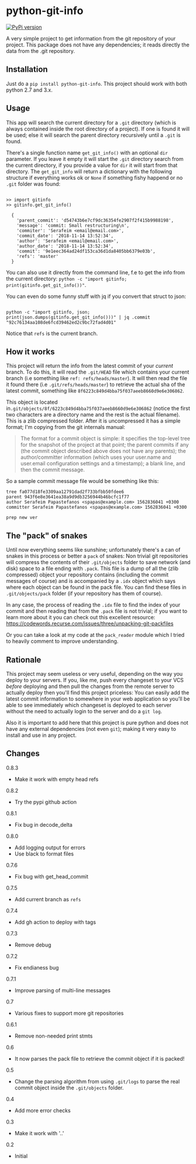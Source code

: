 # python-git-info

[![PyPi version](https://badge.fury.io/py/python-git-info.svg)](https://badge.fury.io/py/python-git-info)

A very simple project to get information from the git repository of your project.
This package does not have any dependencies; it reads directly the data from the
.git repository.

## Installation

Just do a `pip install python-git-info`. This project should work with both python 2.7 and 3.x.

## Usage

This app will search the current directory for a `.git` directory (which is
always contained inside the root directory of a project). If one is found
it will be used; else it will search the parent directory recursively until a
`.git` is found.

There's a single function name `get_git_info()` with an optional `dir` parameter.
If you leave it empty it will start the `.git` directory search from the current directory,
if you provide a value for `dir` it will start from that directory. The `get_git_info`
will return a dictionary with the following structure if everything works ok or
`None` if something fishy happend or no `.git` folder was found:

```

>> import gitinfo
>> gitinfo.get_git_info()

  {
    'parent_commit': 'd54743b6e7cf9dc36354fe2907f2f415b9988198', 
    'message': 'commit: Small restructuring\n', 
    'commiter': 'Serafeim <email@email.com>', 
    'commit_date': '2018-11-14 13:52:34', 
    'author': 'Serafeim <email@email.com>', 
    'author_date': '2018-11-14 13:52:34', 
    'commit': '9e1eec364ad24df153ca36d1da8405bb6379e03b',
    'refs': 'master'
  }

```

You can also use it directly from the command line, f.e to get the info from the current directory: `python -c "import gitinfo; print(gitinfo.get_git_info())"`.

You can even do some funny stuff with jq if you convert that struct to json: 

```

python -c "import gitinfo, json; print(json.dumps(gitinfo.get_git_info()))" | jq .commit
"92c76134aa108de6fcd39462ed2c9bc72fad4d01"

```

Notice that `refs` is the current branch.

## How it works

This project will return the info from the latest commit of your *current* branch. To do this, it will read the `.git/HEAD` file which contains your current branch (i.e something like `ref: refs/heads/master`). It will then read the file it found there (i.e `.git/refs/heads/master`) to retrieve the actual sha of the latest commit, something like `8f6223c849d4bba75f037aeeb8660d9e6e306862`. 

This object is located in`.git/objects/8f/6223c849d4bba75f037aeeb8660d9e6e306862` (notice
the first two characters are a directory name and the rest is the actual filename). This
is a zlib compressed folder. After it is uncompressed it has a simple format; I'm
copying from the git internals manual:

> The format for a commit object is simple: it specifies the top-level tree for the snapshot of the project at that point; the parent commits if any (the commit object described above does not have any parents); the author/committer information (which uses your user.name and user.email configuration settings and a timestamp); a blank line, and then the commit message.

So a sample commit message file would be something like this:

```
tree fa077d18fe3309aa12791dad2f733bfbb50fdee6
parent 943f6e8e3641ea38a9d9db3256944b46bcfc1f77
author Serafeim Papastefanos <spapas@example.com> 1562836041 +0300
committer Serafeim Papastefanos <spapas@example.com> 1562836041 +0300

prep new ver
```

## The "pack" of snakes

Until now everything seems like sunshine; unfortunately there's a can of snakes in this process or better a `pack` of snakes: Non trivial git repositories will
compress the contents of their `.git/objects` folder to save network (and disk) space to a file ending with `.pack`. This file is a dump of all the (zlib compressed)
object your repository contains (including the commit messages of course) and is accompanied by a `.idx` object which says where each object can be found in the 
pack file. You can find these files in `.git/objects/pack`  folder (if your repository has them of course). 

In any case, the process of reading the `.idx` file to find the index of your commit and then reading that from the `.pack` file is not trivial; if you want
to learn more about it you can check out this excellent resource: https://codewords.recurse.com/issues/three/unpacking-git-packfiles

Or you can take a look at my code at the `pack_reader` module which I tried to heavily comment to improve understanding.

## Rationale

This project may seem useless or very useful, depending on the way you deploy to your servers. If you, like me, push every changeset to your VCS *before* deploying and then pull the changes from the remote server to actually deploy then you'll find this project priceless: You can easily add the latest commit information to somewhere in your web application so you'll be able to see immediately which changeset is deployed to each server without the need to actually login to the server and do a `git log`.

Also it is important to add here that this project is pure python and does not have
any external dependencies (not even `git`); making it very easy to install and 
use in any project.

## Changes

0.8.3

* Make it work with empty head refs

0.8.2

* Try the pypi github action

0.8.1

* Fix bug in decode_delta

0.8.0

* Add logging output for errors
* Use black to format files

0.7.6

* Fix bug with get_head_commit

0.7.5

* Add current branch as `refs`

0.7.4

* Add gh action to deploy with tags

0.7.3

* Remove debug

0.7.2

* Fix endianess bug

0.7.1

* Improve parsing of multi-line messages

0.7

* Various fixes to support more git repositories

0.6.1

* Remove non-needed print stmts

0.6

* It now parses the pack file to retrieve the commit object if it is packed!

0.5

* Change the parsing algorithm from using `.git/logs` to parse the real commit object inside the `.git/objects` folder.


0.4

* Add more error checks

0.3

* Make it work with '..'

0.2

* Initial

